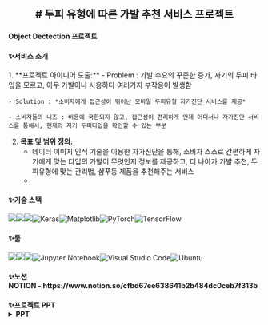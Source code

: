 <h2>
<div align="center"># 두피 유형에 따른 가발 추천 서비스 프로젝트
</div>
<h4> Object Dectection 프로젝트 </h4>
</h2>

<h4>✨서비스 소개</h4>
  1. **프로젝트 아이디어 도출:**
    - Problem : 가발 수요의 꾸준한 증가, 자기의 두피 타입을 모르고, 아무 가발이나 사용하다 여러가지 부작용이 발생함
    
    - Solution : *소비자에게 접근성이 뛰어난 모바일 두피유형 자가진단 서비스를 제공*
    
    - 소비자들의 니즈 : 비용에 국한되지 않고, 접근성이 편리하게 언제 어디서나 자가진단 서비스를 통해서, 현재의 자기 두피타입을 확인할 수 있는 부분
    
2. **목표 및 범위 정의:** 
    - 데이터 이미지 인식 기술을 이용한 자가진단을 통해, 소비자 스스로 간편하게 자기에게 맞는 타입의 가발이 무엇인지 정보를 제공하고, 더 나아가 가발 추천, 두피유형에 맞는 관리법, 샴푸등 제품을 추천해주는 서비스
    - 
<h4>✨기술 스택</h4>

<img src="https://img.shields.io/badge/python-3776AB?style=for-the-badge&logo=python&logoColor=white"><img src="https://img.shields.io/badge/mysql-4479A1?style=for-the-badge&logo=mysql&logoColor=white"><img src="https://img.shields.io/badge/linux-FCC624?style=for-the-badge&logo=linux&logoColor=black">![Keras](https://img.shields.io/badge/Keras-%23D00000.svg?style=for-the-badge&logo=Keras&logoColor=white)![Matplotlib](https://img.shields.io/badge/Matplotlib-%23ffffff.svg?style=for-the-badge&logo=Matplotlib&logoColor=black)![PyTorch](https://img.shields.io/badge/PyTorch-%23EE4C2C.svg?style=for-the-badge&logo=PyTorch&logoColor=white)![TensorFlow](https://img.shields.io/badge/TensorFlow-%23FF6F00.svg?style=for-the-badge&logo=TensorFlow&logoColor=white)

<h4>✨툴</h4>

<img src="https://img.shields.io/badge/GitHub-181717?style=for-the-badge&logo=GitHub&logoColor=white"><img src="https://img.shields.io/badge/Notion-000000?style=for-the-badge&logo=Notion&logoColor=white"><img src="https://img.shields.io/badge/Slack-4A154B?style=for-the-badge&logo=Slack&logoColor=white">![Jupyter Notebook](https://img.shields.io/badge/jupyter-%23FA0F00.svg?style=for-the-badge&logo=jupyter&logoColor=white)![Visual Studio Code](https://img.shields.io/badge/Visual%20Studio%20Code-0078d7.svg?style=for-the-badge&logo=visual-studio-code&logoColor=white)![Ubuntu](https://img.shields.io/badge/Ubuntu-E95420?style=for-the-badge&logo=ubuntu&logoColor=white)


<h4>✨노션</<h4>
<div></div>
NOTION - https://www.notion.so/cfbd67ee638641b2b484dc0ceb7f313b

<h4>✨프로젝트 PPT</<h4>
  <details>
  <summary>PPT</summary>
    <img width="1489" alt="image" src="https://github.com/hdonghun/object-detection/assets/67058000/21bb0eb7-b293-4044-9ffe-af50596c144f">
<img width="1492" alt="image" src="https://github.com/hdonghun/object-detection/assets/67058000/0bde764c-6cda-4031-b6e0-9fd59b7a7a7d">
<img width="1490" alt="image" src="https://github.com/hdonghun/object-detection/assets/67058000/6bc6cfb5-28d5-40e9-9440-1d49666d49cf">
<img width="1489" alt="image" src="https://github.com/hdonghun/object-detection/assets/67058000/96bd8c96-52e5-490b-af96-09605a4e1be2">
<img width="1492" alt="image" src="https://github.com/hdonghun/object-detection/assets/67058000/3c9a3aa3-c4b2-4f86-91ab-8cdc79f05a29">
<img width="1490" alt="image" src="https://github.com/hdonghun/object-detection/assets/67058000/a54fa3d9-7d65-4577-88d0-f4b553a50bc9">
<img width="1489" alt="image" src="https://github.com/hdonghun/object-detection/assets/67058000/4dc8897c-051a-433d-9f3f-1faa0d0562ec">
<img width="1486" alt="image" src="https://github.com/hdonghun/object-detection/assets/67058000/0913faac-4b1a-4793-81c8-f89632d2449d">
<img width="1486" alt="image" src="https://github.com/hdonghun/object-detection/assets/67058000/65b5f37d-0d45-403f-b668-0e9de0e91a82">
<img width="1486" alt="image" src="https://github.com/hdonghun/object-detection/assets/67058000/2fc73aed-800e-4971-8d30-b2c0176287f7">
<img width="1489" alt="image" src="https://github.com/hdonghun/object-detection/assets/67058000/11785fbe-a441-467a-8558-9660f575139d">
<img width="1487" alt="image" src="https://github.com/hdonghun/object-detection/assets/67058000/0bd943df-75aa-4c11-9504-3acbbc13cb41">
<img width="1488" alt="image" src="https://github.com/hdonghun/object-detection/assets/67058000/3ccafbaa-00ec-40f2-a505-a99d9248ac1d">
<img width="1487" alt="image" src="https://github.com/hdonghun/object-detection/assets/67058000/3bae3cef-4c82-4e16-9d84-1ad5eb48f9d8">
<img width="1490" alt="image" src="https://github.com/hdonghun/object-detection/assets/67058000/01f6d54c-e68c-419a-99a8-a617a13b4c42">
<img width="1487" alt="image" src="https://github.com/hdonghun/object-detection/assets/67058000/5c3c2d16-69c1-474a-9ac5-09926e9537af">
<img width="1486" alt="image" src="https://github.com/hdonghun/object-detection/assets/67058000/6cc6ae3a-1012-4602-ae73-9430239727e1">
<img width="1487" alt="image" src="https://github.com/hdonghun/object-detection/assets/67058000/f6512c35-9a06-4773-8e8b-3bd8f41d0974">
<img width="1486" alt="image" src="https://github.com/hdonghun/object-detection/assets/67058000/b39f1ff7-600e-43ad-8a4a-040f2f0d1649">
<img width="1486" alt="image" src="https://github.com/hdonghun/object-detection/assets/67058000/b772d436-eb23-4b4d-b9aa-a491034fd267">
<img width="1487" alt="image" src="https://github.com/hdonghun/object-detection/assets/67058000/fb0d4bf1-a128-4093-82d4-d6886f5e1ed3">
<img width="1486" alt="image" src="https://github.com/hdonghun/object-detection/assets/67058000/2a4181da-bbeb-4085-8f5f-df865bee5edb">
<img width="1487" alt="image" src="https://github.com/hdonghun/object-detection/assets/67058000/77982af6-05d6-48d8-8113-841c78158ffe">
<img width="1492" alt="image" src="https://github.com/hdonghun/object-detection/assets/67058000/43f91cd5-3e69-4683-b268-abb6ddbdb2dd">
<img width="1487" alt="image" src="https://github.com/hdonghun/object-detection/assets/67058000/9b3c843c-1ccf-46c6-82b8-474a357e956c">
<img width="1488" alt="image" src="https://github.com/hdonghun/object-detection/assets/67058000/47f6a8e0-b831-41da-83fa-eaf67c9a621a">
<img width="1487" alt="image" src="https://github.com/hdonghun/object-detection/assets/67058000/a23702fd-3b89-4c59-90bc-cd87100c370f">










